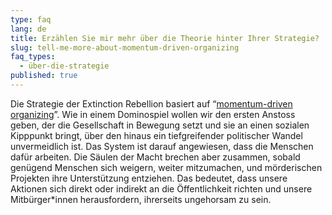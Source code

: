 ```yaml
---
type: faq
lang: de
title: Erzählen Sie mir mehr über die Theorie hinter Ihrer Strategie?
slug: tell-me-more-about-momentum-driven-organizing
faq_types:
  - über-die-strategie
published: true
---
```

Die Strategie der Extinction Rebellion basiert auf “[momentum-driven organizing](https://by2020weriseup.net/assets/presentations/Presentation-momentum-driven-organising-EN.pdf)”. Wie in einem Dominospiel wollen wir den ersten Anstoss geben, der die Gesellschaft in Bewegung setzt und sie an einen sozialen Kipppunkt bringt, über den hinaus ein tiefgreifender politischer Wandel unvermeidlich ist. Das System ist darauf angewiesen, dass die Menschen dafür arbeiten. Die Säulen der Macht brechen aber zusammen, sobald genügend Menschen sich weigern, weiter mitzumachen, und mörderischen Projekten ihre Unterstützung entziehen. Das bedeutet, dass unsere Aktionen sich direkt oder indirekt an die Öffentlichkeit richten und unsere Mitbürger*innen herausfordern, ihrerseits ungehorsam zu sein.
